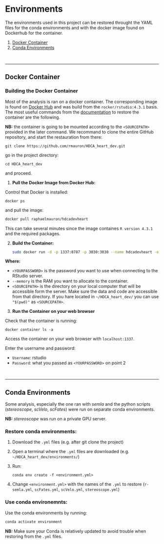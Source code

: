 # Environments

The environments used in this project can be restored throught the YAML files for the conda environments and with the docker image found on Dockerhub for the container.


1. [Docker Container](#docker-container)
2. [Conda Environments](#conda-environments)

<br>

---

## Docker Container

### Building the Docker Container

Most of the analysis is ran on a docker container. The corresponding image is found on [Docker Hub](https://hub.docker.com/r/raphaelmauron/hdcadevheart) and was build from the ```rocker/rstudio:4.3.1``` basis.
The most useful commands from the [documentation](https://docs.docker.com/language/java/run-containers/) to restore the container are the following.

**NB:** the container is going to be mounted according to the ```<SOURCEPATH>``` provided in the later command. We recommand to clone the entire GitHub repository, and start the restauration from there:

   ```
   git clone https://github.com/rmauron/HDCA_heart_dev.git
   ```

go in the project directory:

   ```
   cd HDCA_heart_dev
   ```

and proceed. <br>

1. **Pull the Docker Image from Docker Hub:**

Control that Docker is installed:

   ```
   docker ps
   ```

and pull the image:

   ```bash
   docker pull raphaelmauron/hdcadevheart
   ```

This can take several minutes since the image containes ```R version 4.3.1``` and the required packages.<br>

2. **Build the Container:**

   ```bash
   sudo docker run -d -p 1337:8787 -p 3030:3030 --name hdcadevheart -e PASSWORD=<YOURPASSWORD> --memory=30g --mount type=bind,source="$(pwd)",target=/home/rstudio -e ROOT=TRUE raphaelmauron/hdcadevheart:latest
   ```

**Where:**
- ```<YOURPASSWORD>``` is the password you want to use when connecting to the RStudio server.
- ```--memory``` is the RAM you want to allocate to the container.
- ```<SOURCEPATH>``` is the directory on your local computer that will be accessible form the server. Make sure the data and code are accessible from that directory. If you hare located in ```~/HDCA_heart_dev/``` you can use ```"$(pwd)"``` as ```<SOURCEPATH>```.<br>

3. **Run the Container on your web browser**

Check that the container is running:

   ```
   docker container ls -a
   ```

Access the container on your web browser with ```localhost:1337```.

Enter the username and password:

- ```Username```: rstudio
- ```Password```: what you passed as ```<YOURPASSWORD>``` on point 2 

<br>

---

## Conda Environments

Some analysis, especially the one ran with *semla* and the python scripts (*stereoscope*, *scVelo*, *scFates*) were run on separate conda environments.

**NB:** *stereoscope* was run on a private GPU server.

### Restore conda environments:

1. Download the `.yml` files (e.g. after git clone the project)
2. Open a terminal where the `.yml` files are downloaded (e.g. ```~/HDCA_heart_dev/environments/```)
3. Run:

    ```
    conda env create -f <environment.yml>
    ```

4. Change `<environment.yml>` with the names of the `.yml` to restore (`r-semla.yml`, `scFates.yml`, `scVelo.yml`, `stereoscope.yml`)


### Use conda environemnts:

Use the conda environments by running:

   ```bash
   conda activate environment
   ```

**NB:** Make sure your Conda is relatively updated to avoid trouble when restoring from the `.yml` files.

